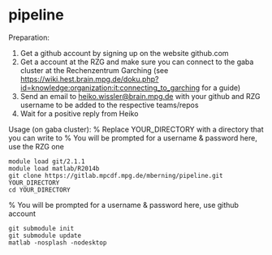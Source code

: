 pipeline
==========

Preparation:
1. Get a github account by signing up on the website github.com
2. Get a account at the RZG and make sure you can connect to the gaba cluster at the Rechenzentrum Garching (see https://wiki.hest.brain.mpg.de/doku.php?id=knowledge:organization:it:connecting_to_garching for a guide)
3. Send an email to heiko.wissler@brain.mpg.de with your github and RZG username to be added to the respective teams/repos
4. Wait for a positive reply from Heiko

Usage (on gaba cluster):
% Replace YOUR_DIRECTORY with a directory that you can write to
% You will be prompted for a username & password here, use the RZG one
```
module load git/2.1.1
module load matlab/R2014b
git clone https://gitlab.mpcdf.mpg.de/mberning/pipeline.git YOUR_DIRECTORY
cd YOUR_DIRECTORY
```
% You will be prompted for a username & password here, use github account
```
git submodule init
git submodule update
matlab -nosplash -nodesktop
```

